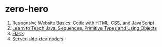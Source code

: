 # zero-hero
1. [Responsive Website Basics: Code with HTML, CSS, and JavaScript](https://www.coursera.org/learn/website-coding/)
2. [Learn to Teach Java: Sequences, Primitive Types and Using Objects](https://www.coursera.org/learn/teach-java-sequences-primitive-types-object/)
3. [Flask](https://github.com/augustine0890/zero-hero/blob/master/3_Flask/README.md)
4. [Server-side-dev-nodejs]()